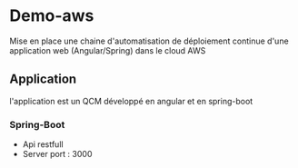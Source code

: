 # Demo-aws
Mise en place une chaine d'automatisation de déploiement continue d'une application web (Angular/Spring) dans le cloud AWS

## Application
l'application est un QCM développé en angular et en spring-boot

### Spring-Boot
 - Api restfull
 - Server port : 3000   